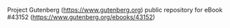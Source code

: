 Project Gutenberg (https://www.gutenberg.org) public repository for eBook #43152 (https://www.gutenberg.org/ebooks/43152)

